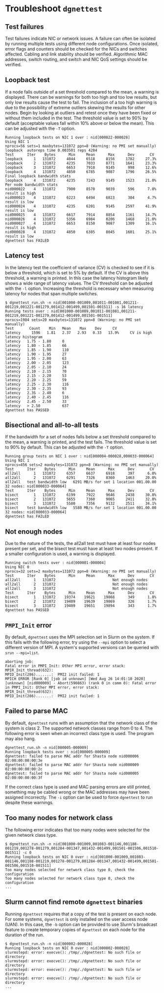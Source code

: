 # Troubleshoot `dgnettest`

## Test failures

Test failures indicate NIC or network issues. A failure can often be isolated by running multiple tests using different node configurations. Once isolated, error flags and counters should be checked for the NICs and switches affected. Cabling and link stability should be verified. Algorithmic MAC addresses, switch routing, and switch and NIC QoS settings should be verified.

## Loopback test

If a node falls outside of a set threshold compared to the mean, a warning is displayed. There can be warnings for both too high and too low results, but only low results cause the test to fail. The inclusion of a too high warning is due to the possibility of extreme outliers skewing the results for other nodes. Begin by looking at outliers and retest once they have been fixed or without them included in the test. The threshold value is set to 90% by default (acceptable values fall within 10% above or below the mean). This can be adjusted with the `-T` option.

```screen
Running loopback tests on NIC 1 over : nid[000022-000028]
Using NIC 1
nprocs=56 sets=1 maxbytes=131072 ppn=8 (Warning: no PMI set manually)
loopback  autoreps time 0.003501 reps 4284
Test      Iter    Bytes      Min     Mean      Max      Dev       CV
loopback     1   131072     4044     6518     8156     1782     27.3%
loopback     2   131072     4235     7033     8771     1641     23.3%
loopback     3   131072     6653     7910     9145      998     12.6%
loopback     4   131072     4850     6785     9087     1796     26.5%
Final loopback bandwidth stats
loopback     4   131072     4235     7243     9145     1523     21.0%
Per node bandwidth stats
nid000022    4   131072     7900     8570     9039      596      7.0%   result is high
nid000023    4   131072     6223     6494     6823      304      4.7%    result is low
nid000024    4   131072     4235     6201     9145     2597     41.9%    result is low
nid000025    4   131072     6617     7914     8854     1161     14.7%
nid000026    4   131072     5356     6984     8206     1468     21.0%
nid000027    4   131072     6653     8150     9087     1309     16.1%   result is high
nid000028    4   131072     4850     6385     8045     1601     25.1%    result is low
dgnettest has FAILED
```

## Latency test

In the latency test the coefficient of variance (CV) is checked to see if it is below a threshold, which is set to 5% by default. If the CV is above this threshold, a warning is printed. In this case the latency histogram likely shows a wide range of latency values. The CV threshold can be adjusted with the `-l` option. Increasing the threshold is necessary when measuring latency for nodes that span multiple switches.

```screen
$ dgnettest_run.sh -n nid[001000-001009,001011-001081,001211-001219,001221-001279,001412-001499,001501-001511] -s 16 latency
Running tests over : nid[001000-001009,001011-001081,001211-001219,001221-001279,001412-001499,001501-001511]
nprocs=1984 sets=20 maxbytes=131072 ppn=8 (Warning: no PMI set manually)
Test       Count    Min   Mean    Max    Dev     CV
latency     1596   1.81   2.37   2.93   0.33   13.9%     CV is high
latency histogram
latency   1.75 - 1.80     0
latency   1.80 - 1.85     66
latency   1.85 - 1.90     110
latency   1.90 - 1.95     27
latency   1.95 - 2.00     63
latency   2.00 - 2.05     123
latency   2.05 - 2.10     24
latency   2.10 - 2.15     70
latency   2.15 - 2.20     53
latency   2.20 - 2.25     59
latency   2.25 - 2.30     116
latency   2.30 - 2.35     93
latency   2.35 - 2.40     6
latency   2.40 - 2.45     116
latency   2.45 - 2.50     33
latency   > 2.50          637
dgnettest has PASSED
```

## Bisectional and all-to-all tests

If the bandwidth for a set of nodes falls below a set threshold compared to the mean, a warning is printed, and the test fails. The threshold value is set to 90% by default. This can be adjusted with the `-T` option.

```screen
Running group tests on NIC 1 over : nid[000004-000028,000033-000064]
Using NIC 1
nprocs=456 sets=2 maxbytes=131072 ppn=8 (Warning: no PMI set manually)
Test      Iter    Bytes      Min     Mean      Max      Dev       CV
all2all      1   131072     6357     6637     6918      397      6.0%
all2all      2   131072     6291     7326     8360     1463     20.0%
all2all   test bandwidth low   6291 MB/s for set 1 location 001.00.00 32 nodes: nid[000033-000064]
Test      Iter    Bytes      Min     Mean      Max      Dev       CV
bisect       1   131072     6199     7922     9646     2438     30.8%
bisect       2   131072     5655     7360     9065     2411     32.8%
bisect       3   131072     5580     7356     9132     2511     34.1%
bisect    test bandwidth low   5580 MB/s for set 1 location 001.00.00 32 nodes: nid[000033-000064]
dgnettest has FAILED
```

## Not enough nodes

Due to the nature of the tests, the all2all test must have at least four nodes present per set, and the bisect test must have at least two nodes present. If a smaller configuration is used, a warning is displayed.

```screen
Running switch tests over : nid[000001-000004]
Using NIC 0
nprocs=32 sets=2 maxbytes=131072 ppn=8 (Warning: no PMI set manually)
Test      Iter    Bytes      Min     Mean      Max      Dev       CV
all2all      1   131072                          Not enough nodes
all2all      2   131072                          Not enough nodes
all2all      3   131072                          Not enough nodes
Test      Iter    Bytes      Min     Mean      Max      Dev       CV
bisect       1   131072    19374    19621    19868      349      1.8%
bisect       2   131072    19409    19639    19869      326      1.7%
bisect       3   131072    19409    19651    19894      343      1.7%
dgnettest has PASSED
```

## `PMPI_Init` error

By default, `dgnettest` uses the MPI selection set in Slurm on the system. If this fails with the following error, try using the `--mpi` option to select a different version of MPI. A system's supported versions can be queried with `srun --mpi=list`.

```screen
aborting job:
Fatal error in PMPI_Init: Other MPI error, error stack:
MPIR_Init_thread(632):
MPID_Init(286).......:  PMI2 init failed: 1
MPICH ERROR [Rank 0] [job id unknown] [Wed Aug 26 14:01:10 2020] [unknown] [nid000009] - Abort(590863) (rank 0 in comm 0): Fatal error in PMPI_Init: Other MPI error, error stack:
MPIR_Init_thread(632):
MPID_Init(286).......:  PMI2 init failed: 1
```

## Failed to parse MAC

By default, `dgnettest` runs with an assumption that the network class of the system is class 2. The supported network classes range from 0 to 4. The following error is seen when an incorrect class type is used. The program may also hang.

```screen
dgnettest_run.sh -n nid[000005-000009]
Running loopback tests over : nid[000005-000009]
dgnettest: failed to parse MAC addr for Shasta node nid000006 02:00:00:00:00:3e
dgnettest: failed to parse MAC addr for Shasta node nid000009 02:00:00:00:00:2c
dgnettest: failed to parse MAC addr for Shasta node nid000005 02:00:00:00:00:3f
```

If the correct class type is used and MAC parsing errors are still printed, something may be cabled wrong or the MAC addresses may have been assigned incorrectly. The `-i` option can be used to force `dgnettest` to run despite these warnings.

## Too many nodes for network class

The following error indicates that too many nodes were selected for the given network class type.

```screen
$ dgnettest_run.sh -n nid[001000-001009,001083-001146,001188-001219,001278-001279,001284-001347,001432-001499,001501-001506,001510-001511] -c 0
Running loopback tests on NIC 0 over : nid[001000-001009,001083-001146,001188-001219,001278-001279,001284-001347,001432-001499,001501-001506,001510-001511]
Too many nodes selected for network class type 0, check the configuration
Too many nodes selected for network class type 0, check the configuration
...
```

## Slurm cannot find remote `dgnettest` binaries

Running `dgnettest` requires that a copy of the test is present on each node. For some systems, `dgnettest` is only installed on the user access node (UAN). In this case, the `-b` option can be provided to use Slurm's broadcast feature to create temporary copies of `dgnettest` on each node for the duration of the run.

```screen
$ dgnettest_run.sh -n nid[000002-000028]
Running loopback tests on NIC 0 over : nid[000002-000028]
slurmstepd: error: execve(): /tmp/./dgnettest: No such file or directory
slurmstepd: error: execve(): /tmp/./dgnettest: No such file or directory
slurmstepd: error: execve(): /tmp/./dgnettest: No such file or directory
slurmstepd: error: execve(): /tmp/./dgnettest: No such file or directory
...
```
